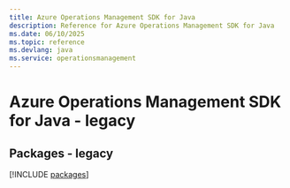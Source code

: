 ```yaml
---
title: Azure Operations Management SDK for Java
description: Reference for Azure Operations Management SDK for Java
ms.date: 06/10/2025
ms.topic: reference
ms.devlang: java
ms.service: operationsmanagement
---
```

# Azure Operations Management SDK for Java - legacy
## Packages - legacy
[!INCLUDE [packages](operations-management-index.md)]